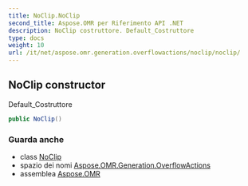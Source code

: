 ```yaml
---
title: NoClip.NoClip
second_title: Aspose.OMR per Riferimento API .NET
description: NoClip costruttore. Default_Costruttore
type: docs
weight: 10
url: /it/net/aspose.omr.generation.overflowactions/noclip/noclip/
---
```

## NoClip constructor

Default_Costruttore

```csharp
public NoClip()
```

### Guarda anche

* class [NoClip](../)
* spazio dei nomi [Aspose.OMR.Generation.OverflowActions](../../noclip/)
* assemblea [Aspose.OMR](../../../)


